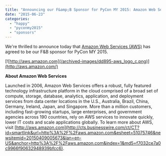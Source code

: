 ```yaml
---
title: "Announcing our F&amp;B Sponsor for PyCon MY 2015: Amazon Web Services (AWS)"
date: "2015-06-23"
categories:
  - "happy"
  - "pyconmy2015"
  - "sponsors"
---
```


We're thrilled to announce today that [Amazon Web Services (AWS)](http://aws.amazon.com/) has agreed to be our F&B sponsor for PyCon MY 2015.

[![http://aws.amazon.com](/archived-images/dd895-aws_logo_c.png)](http://aws.amazon.com/)

**About Amazon Web Services**

Launched in 2006, Amazon Web Services offers a robust, fully featured technology infrastructure platform in the cloud comprised of a broad set of compute, storage, database, analytics, application, and deployment services from data center locations in the U.S., Australia, Brazil, China, Germany, Ireland, Japan, and Singapore. More than a million customers, including fast-growing startups, large enterprises, and government agencies across 190 countries, rely on AWS services to innovate quickly, lower IT costs and scale applications globally. To learn more about AWS, visit [http://aws.amazon.com](http://cts.businesswire.com/ct/CT?id=smartlink&url=http%3A%2F%2Faws.amazon.com&esheet=51075746&newsitemid=20150409005673&lan=en-US&anchor=http%3A%2F%2Faws.amazon.com&index=1&md5=f7032ce7a0c9966f90632948939bfcc6).
